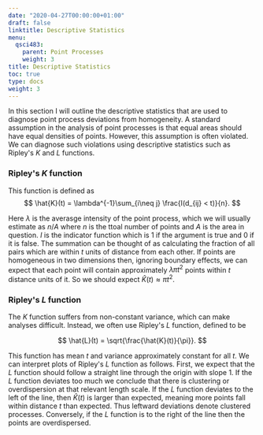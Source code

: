 ```yaml
---
date: "2020-04-27T00:00:00+01:00"
draft: false
linktitle: Descriptive Statistics
menu:
  qsci483:
    parent: Point Processes
    weight: 3
title: Descriptive Statistics
toc: true
type: docs
weight: 3
---
```


In this section I will outline the descriptive statistics that are used to diagnose point process deviations from homogeneity. A standard assumption in the analysis of point processes is that equal areas should have equal densities of points. However, this assumption is often violated. We can diagnose such violations using descriptive statistics such as Ripley's $K$ and $L$ functions.

### Ripley's $K$ function ###

This function is defined as
$$
\hat{K}(t) = \lambda^{-1}\sum_{i\neq j} \frac{I(d_{ij} < t)}{n}.
$$

Here $\lambda$ is the averasge intensity of the point process, which we will usually estimate as $n/A$ where $n$ is the ttoal number of points and $A$ is the area in question. $I$ is the indicator function which is 1 if the argument is true and 0 if it is false. The summation can be thought of as calculating the fraction of all pairs which are within $t$ units of distance from each other. If points are homogeneous in two dimensions then, ignoring boundary effects, we can expect that each point will contain approximately $\lambda \pi t^2$ points within $t$ distance units of it. So we should expect $\hat{K}(t) \approx \pi t^2$.

### Ripley's $L$ function ###

The $K$ function suffers from non-constant variance, which can make analyses difficult. Instead, we often use Ripley's $L$ function, defined to be

$$
\hat{L}(t) = \sqrt{\frac{\hat{K}(t)}{\pi}}.
$$

This function has mean $t$ and variance approximately constant for all $t$. We can interpret plots of Ripley's $L$ function as follows. First, we expect that the $L$ function should follow a straight line through the origin with slope 1. If the $L$ function deviates too much we conclude that there is clustering or overdispersion at that relevant length scale. If the $L$ function deviates to the left of the line, then $\hat{K}(t)$ is larger than expected, meaning more points fall within distance $t$ than expected. Thus leftward deviations denote clustered processes. Conversely, if the $L$ function is to the right of the line then the points are overdispersed.
